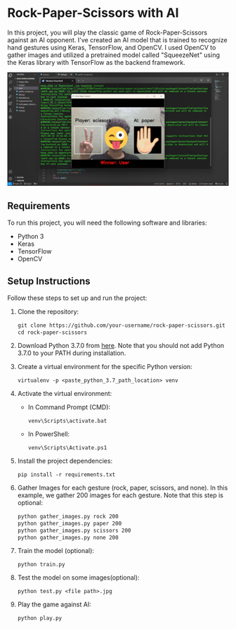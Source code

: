 # Rock-Paper-Scissors with AI

In this project, you will play the classic game of Rock-Paper-Scissors against an AI opponent. I've created an AI model that is trained to recognize hand gestures using Keras, TensorFlow, and OpenCV. I used OpenCV to gather images and utilized a pretrained model called "SqueezeNet" using the Keras library with TensorFlow as the backend framework.

![Rock-Paper-Scissors-Thumbnail](RPS_thumbnail.png)

## Requirements

To run this project, you will need the following software and libraries:

- Python 3
- Keras
- TensorFlow
- OpenCV

## Setup Instructions

Follow these steps to set up and run the project:

1. Clone the repository:

    ```
    git clone https://github.com/your-username/rock-paper-scissors.git
    cd rock-paper-scissors
    ```

2. Download Python 3.7.0 from [here](https://www.python.org/downloads/release/python-370/). Note that you should not add Python 3.7.0 to your PATH during installation.

3. Create a virtual environment for the specific Python version:

    ```
    virtualenv -p <paste_python_3.7_path_location> venv
    ```

4. Activate the virtual environment:

    - In Command Prompt (CMD):

        ```
        venv\Scripts\activate.bat
        ```

    - In PowerShell:

        ```
        venv\Scripts\Activate.ps1
        ```

5. Install the project dependencies:

    ```
    pip install -r requirements.txt
    ```

6. Gather Images for each gesture (rock, paper, scissors, and none). In this example, we gather 200 images for each gesture. Note that this step is optional:
    ```
    python gather_images.py rock 200
    python gather_images.py paper 200
    python gather_images.py scissors 200
    python gather_images.py none 200
    ```

7. Train the model (optional):
    ```
    python train.py
    ```

8. Test the model on some images(optional):
    ```
    python test.py <file path>.jpg
    ```


9. Play the game against AI:
    ```
    python play.py
    ```

